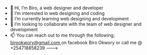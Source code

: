 - 👋 Hi, I’m Biro, a web designer and developer
- 👀 I’m interested in web designing and coding
- 🌱 I’m currently learning web designing and development
- 💞️ I’m looking to collaborate with the team of web designer and development 
- 📫 You can reach out to me through the following; birookwory@gmail.com,on facebook Biro Okwory or call me @ +254718858239
--->
